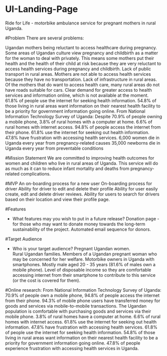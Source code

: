 # UI-Landing-Page

Ride for Life - motorbike ambulance service for pregnant mothers in rural Uganda.

#Problem
There are several problems:

Ugandan mothers being reluctant to access healthcare during pregnancy.  Some areas of Ugandan culture view pregnancy and childbirth as a matter for the woman to deal with privately.  This means some mothers put their health and the health of their child at risk because they are very reluctant to access health services during pregnancy and childbirth.
Lack of public transport in rural areas.  Mothers are not able to access health services because they have no transportation.
Lack of infrastructure in rural areas.  Of the mothers that do want to access health care, many rural areas do not have roads suitable for cars.
Clear demand for greater access to health services and information online, which is not available at the moment.  61.8% of people use the internet for seeking health information.  54.8% of those living in rural areas want information on their nearest health facility to be a priority for government information going online.
From National Information Technology Survey of Uganda:
Despite 70.9% of people owning a mobile phone,
3.8% of rural homes with a computer at home.
6.6% of rural homes with internet access.
94.8% of people access the internet from their phone.
61.8% use the internet for seeking out health information.
47.8% have frustration with accessing health services.
6,000 women die in Uganda every year from pregnancy-related causes
35,000 newborns die in Uganda every year from preventable conditions

#Mission Statement
We are committed to improving health outcomes for women and children who live in rural areas of Uganda.
This service will do as much as it can to reduce infant mortality and deaths from pregnancy-related complications.

#MVP
An on-boarding process for a new user
On-boarding process for driver
Ability for driver to edit and delete their profile
Ability for user easily create, edit and delete driver reviews.
Ability for users to search for drivers based on their location and view their profile page.

#Features
- What features may you wish to put in a future release?
Donation page - for those who may want to donate money towards the long-term sustainability of the project.
Automated email sequence for donors.

#Target Audience
- Who is your target audience?
Pregnant Ugandan women.  
Rural Ugandan families.
Members of a Ugandan pregnant woman who may be concerned for her welfare.
Motorbike owners in Uganda with smartphones.  Mostly male aged 20 - 35 years (81.6% of males own a mobile phone). Level of disposable income so they are comfortable accessing internet from their smartphone to contribute to this service (or the cost is covered for them).

#Online research: 
From National Information Technology Survey of Uganda:
70.9% of people own a mobile phone,
94.8% of people access the internet from their phone.
94.3% of mobile phone users have transferred money for goods and services via mobile-to-mobile transactions.  The Ugandan population is comfortable with purchasing goods and services via their mobile phone.
3.8% of rural homes have a computer at home.
6.6% of rural homes with internet access.
61.8% use the internet for seeking out health information.
47.8% have frustration with accessing health services.
61.8% of people use the internet for seeking health information.  54.8% of those living in rural areas want information on their nearest health facility to be a priority for government information going online.
47.8% of people experience frustration with accessing health services in Uganda.





